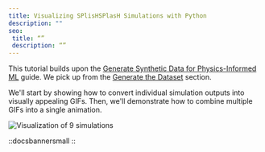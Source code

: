 ```yaml
---
title: Visualizing SPlisHSPlasH Simulations with Python
description: ""
seo:
 title: “”
 description: “”
---
```


This tutorial builds upon the [Generate Synthetic Data for Physics-Informed ML](../tutorials/synthetic-data-for-piml/) guide.
We pick up from the [Generate the Dataset](../tutorials/synthetic-data-for-piml/sections/section4) section.

We'll start by showing how to convert individual simulation outputs into visually appealing GIFs. Then, we'll demonstrate how 
to combine multiple GIFs into a single animation.

![Visualization of 9 simulations](splishsplash/combined_3_3.gif)

::docsbannersmall
::
